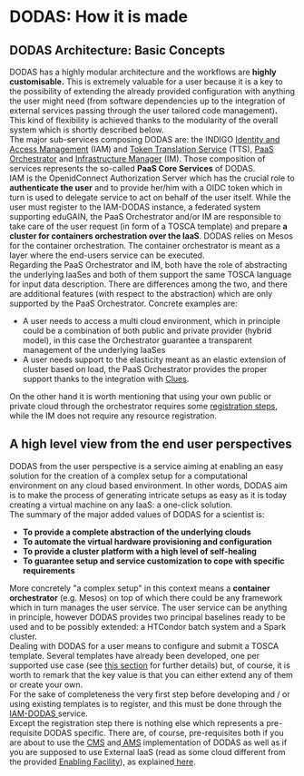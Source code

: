 # DODAS: How it is made

## DODAS Architecture: Basic Concepts

DODAS has a highly modular architecture and the workflows are **highly customisable.** This is extremely valuable for a user because it is a key to the possibility of extending the already provided configuration with anything the user might need \(from software dependencies up to the integration of external services passing through the user tailored code management\)**.** This kind of flexibility is achieved thanks to the modularity of the overall system which is shortly described below.  
The major sub-services composing DODAS are: the INDIGO [Identity and Access Management](https://indigo-iam.github.io/docs/v/current/) \(IAM\) and [Token Translation Service](https://legacy.gitbook.com/book/indigo-dc/wattson/details) \(TTS\), [PaaS Orchestrator](https://legacy.gitbook.com/book/indigo-dc/indigo-paas-orchestrator/details) and [Infrastructure Manager](http://imdocs.readthedocs.io/) \(IM\). Those composition of services represents the so-called **PaaS Core Services** of DODAS.  
IAM is the OpenidConnect Authorization Server which has the crucial role to **authenticate the user** and to provide her/him with a OIDC token which in turn is used to delegate service to act on behalf of the user itself. While the user must register to the IAM-DODAS instance, a federated system supporting eduGAIN, the PaaS Orchestrator and/or IM are responsible to take care of the user request \(in form of a TOSCA template\) and prepare **a cluster for containers orchestration over the IaaS**. DODAS relies on Mesos for the container orchestration. The container orchestrator is meant as a layer where the end-users service can be executed.    
Regarding the PaaS Orchestrator and IM, both have the role of abstracting the underlying IaaSes and both of them support the same TOSCA language for input data description. There are differences among the two, and there are additional features \(with respect to the abstraction\) which are only supported by the PaaS Orchestrator. Concrete examples are:

* A user needs to access a multi cloud environment, which in principle could be a combination of both public and private provider \(hybrid model\), in this case  the Orchestrator guarantee a transparent management of the underlying IaaSes
* A user needs support to the elasticity meant as an elastic extension of cluster based on load, the PaaS Orchestrator provides the proper support thanks to the integration with [Clues](https://legacy.gitbook.com/book/indigo-dc/clues-indigo/details). 

On the other hand it is worth mentioning that using your own public or private cloud through the orchestrator requires some [registration steps](using-dodas-with-external-providers/), while the IM does not require any resource registration. 

## A high level view from the end user perspectives

DODAS from the user perspective is a service aiming at enabling an easy solution for the creation of a complex setup for a computational environment on any cloud based environment. In other words, DODAS aim is to make the process of generating intricate setups as easy as it is today creating a virtual machine on any IaaS: a one-click solution.   
The summary of the major added values of DODAS for a scientist is: 

* **To provide a complete abstraction of the underlying clouds**
* **To automate the virtual hardware provisioning and configuration**
* **To provide a cluster platform with a high level of self-healing** 
* **To guarantee setup and service customization to cope with specific requirements**  

More concretely "a complex setup" in this context means a **container orchestrator** \(e.g. Mesos\) on top of which there could be any framework which in turn manages the user service. The user service can be anything in principle, however DODAS provides two principal baselines ready to be used and to be possibly extended: a HTCondor batch system and a Spark cluster.    
Dealing with DODAS for a user means to configure and submit a TOSCA template. Several templates have already been developed, one per supported use case \(see [this section](getting-started/) for further details\) but, of course, it is worth to remark that the key value is that you can either extend any of them or create your own.    
For the sake of completeness the very first step before developing and / or using existing templates is to register, and this must be done through the [IAM-DODAS ](https://dodas-iam.cloud.cnaf.infn.it/login)service.   
Except the registration step there is nothing else which represents a pre-requisite DODAS specific. There are, of course, pre-requisites both if you are about to use the [CMS](getting-started/cms-recipe.md) and[ AMS](getting-started/ams-recipe.md) implementation of DODAS as well as if you are supposed to use External IaaS \(read as some cloud different from the provided [Enabling Facility](the-enabling-facility.md)\), as explained[ here](using-dodas-with-external-providers/). 





